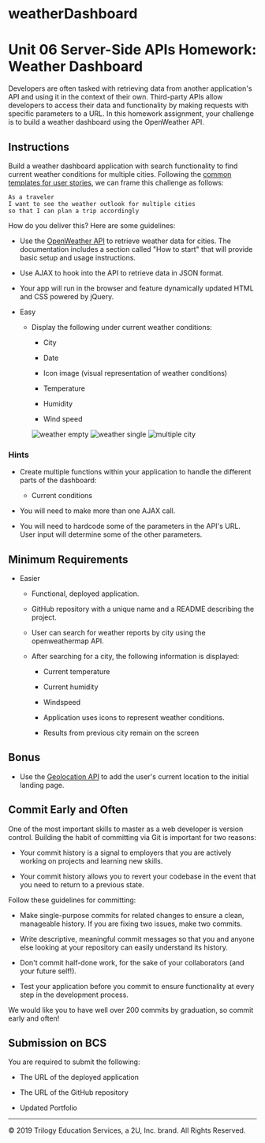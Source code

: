 # weatherDashboard

# Unit 06 Server-Side APIs Homework: Weather Dashboard

Developers are often tasked with retrieving data from another application's API and using it in the context of their own. Third-party APIs allow developers to access their data and functionality by making requests with specific parameters to a URL. In this homework assignment, your challenge is to build a weather dashboard using the OpenWeather API.


## Instructions

Build a weather dashboard application with search functionality to find current weather conditions for multiple cities. Following the [common templates for user stories](https://en.wikipedia.org/wiki/User_story#Common_templates), we can frame this challenge as follows:

```
As a traveler
I want to see the weather outlook for multiple cities
so that I can plan a trip accordingly
```

How do you deliver this? Here are some guidelines:

* Use the [OpenWeather API](https://openweathermap.org/api) to retrieve weather data for cities. The documentation includes a section called "How to start" that will provide basic setup and usage instructions.

* Use AJAX to hook into the API to retrieve data in JSON format.

* Your app will run in the browser and feature dynamically updated HTML and CSS powered by jQuery.

* Easy
  * Display the following under current weather conditions:

    * City

    * Date

    * Icon image (visual representation of weather conditions)

    * Temperature

    * Humidity

    * Wind speed

    ![weather empty](./Assets/cleared.png)
    ![weather single](./Assets/single.png)
    ![multiple city](./Assets/muliCity.png)




### Hints

* Create multiple functions within your application to handle the different parts of the dashboard:

  * Current conditions



* You will need to make more than one AJAX call.

* You will need to hardcode some of the parameters in the API's URL. User input will determine some of the other parameters.


## Minimum Requirements

* Easier
    * Functional, deployed application.

    * GitHub repository with a unique name and a README describing the project.

    * User can search for weather reports by city using the openweathermap API.

    * After searching for a city, the following information is displayed:

        *  Current temperature

        *  Current humidity

        *  Windspeed

        * Application uses icons to represent weather conditions.

        * Results from previous city remain on the screen

## Bonus

* Use the [Geolocation API](https://developer.mozilla.org/en-US/docs/Web/API/Geolocation_API) to add the user's current location to the initial landing page.



## Commit Early and Often

One of the most important skills to master as a web developer is version control. Building the habit of committing via Git is important for two reasons:

* Your commit history is a signal to employers that you are actively working on projects and learning new skills.

* Your commit history allows you to revert your codebase in the event that you need to return to a previous state.

Follow these guidelines for committing:

* Make single-purpose commits for related changes to ensure a clean, manageable history. If you are fixing two issues, make two commits.

* Write descriptive, meaningful commit messages so that you and anyone else looking at your repository can easily understand its history.

* Don't commit half-done work, for the sake of your collaborators (and your future self!).

* Test your application before you commit to ensure functionality at every step in the development process.

We would like you to have well over 200 commits by graduation, so commit early and often!


## Submission on BCS

You are required to submit the following:

* The URL of the deployed application

* The URL of the GitHub repository

* Updated Portfolio
- - -
© 2019 Trilogy Education Services, a 2U, Inc. brand. All Rights Reserved.
